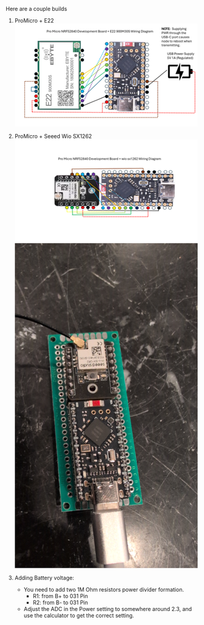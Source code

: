 Here are a couple builds

1. ProMicro + E22
![alt text](https://github.com/thatSFguy/MeshBuilds/blob/main/Hardware/Images/ProMicro%20NRF%20with%20E22%20900M30S.png?raw=true)
   
3. ProMicro + Seeed Wio SX1262
![alt text](https://github.com/thatSFguy/MeshBuilds/blob/main/Hardware/Images/ProMicro%20NRF%20with%20SEEED%20WIO%20SX1262.png?raw=true)
![alt text](https://github.com/thatSFguy/MeshBuilds/blob/main/Hardware/Images/Mounted%20PM%20and%20Seeed.jpg?raw=true)

4. Adding Battery voltage:
   - You need to add two 1M Ohm resistors power divider formation.
     - R1:  from B+ to 031 Pin
     - R2:  from B- to 031 Pin
   - Adjust the ADC in the Power setting to somewhere around 2.3, and use the calculator to get the correct setting.
